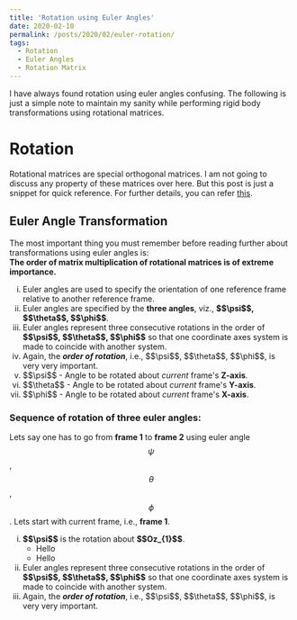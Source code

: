 ```yaml
---
title: 'Rotation using Euler Angles'
date: 2020-02-10
permalink: /posts/2020/02/euler-rotation/
tags:
  - Rotation
  - Euler Angles
  - Rotation Matrix
---
```


I have always found rotation using euler angles confusing. The following is just a simple note to maintain my sanity while performing rigid body transformations using rotational matrices.

# Rotation

Rotational matrices are special orthogonal matrices. I am not going to discuss any property of these matrices over here. But this post is just a snippet for quick reference. For further details, you can refer [this](https://en.wikipedia.org/wiki/Rotation_matrix).

## Euler Angle Transformation
The most important thing you must remember before reading further about transformations using euler angles is:  
**The order of matrix multiplication of rotational matrices is of extreme importance.**


<ol type="i">
  <li>Euler angles are used to specify the orientation of one reference frame relative to another reference frame.</li>
  <li>Euler angles are specified by the <b>three angles</b>, viz., <b>$$\psi$$, $$\theta$$, $$\phi$$</b>.</li>
  <li>Euler angles represent three consecutive rotations in the order of <b>$$\psi$$, $$\theta$$, $$\phi$$</b> so that one coordinate axes system is made to coincide with another system.</li>
  <li>Again, the <b><i>order of rotation</i></b>, i.e., $$\psi$$, $$\theta$$, $$\phi$$, is very very important.</li>
  <li>$$\psi$$ - Angle to be rotated about <i>current</i> frame's <b>Z-axis</b>.</li>
  <li>$$\theta$$ - Angle to be rotated about <i>current</i> frame's <b>Y-axis</b>.</li>
  <li>$$\phi$$ - Angle to be rotated about <i>current</i> frame's <b>X-axis</b>.</li>
</ol>


### Sequence of rotation of three euler angles:
Lets say one has to go from **frame 1** to **frame 2** using euler angle $$\psi$$, $$\theta$$, $$\phi$$. Lets start with current frame, i.e., **frame 1**.
<ol type="i">
  <li><b>$$\psi$$</b> is the rotation about <b>$$Oz_{1}$$</b>.
    <ul>
      <li>Hello</li>
      <li>Hello</li>
    </ul>
  </li>
  <li>Euler angles represent three consecutive rotations in the order of <b>$$\psi$$, $$\theta$$, $$\phi$$</b> so that one coordinate axes system is made to coincide with another system.</li>
  <li>Again, the <b><i>order of rotation</i></b>, i.e., $$\psi$$, $$\theta$$, $$\phi$$, is very very important.</li>
</ol>

